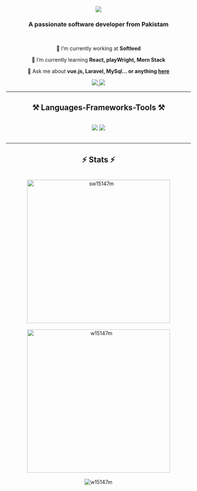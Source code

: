 <h1 align="center">
    <img src="https://readme-typing-svg.herokuapp.com/?font=Righteous&size=35&center=true&vCenter=true&width=500&height=70&duration=4000&lines=Hi+There!+👋;+I'm+Waseem+Abbas!;" />
</h1>

<h3 align="center">A passionate software developer from Pakistam</h3>

<br/>

<div align="center">
 
 🔭 I’m currently working at **Softleed**
  
 🌱 I’m currently learning **React, playWright, Mern Stack**

💬 Ask me about **vue.js, Laravel, MySql... or anything [here](https://github.com/w15147m/w15147m/issues)**


 </div>
 
<div align="center"> 
  <a href="waseemofficee@gmail.com">
    <img src="https://img.shields.io/badge/Gmail-333333?style=for-the-badge&logo=gmail&logoColor=red" />
  </a>
  <a href="https://www.linkedin.com/in/waseemoffice/" target="_blank">
    <img src="https://img.shields.io/badge/LinkedIn-0077B5?style=for-the-badge&logo=linkedin&logoColor=white" target="_blank" />
  </a>
</div>

 <hr/>
 
<h2 align="center">⚒️ Languages-Frameworks-Tools ⚒️</h2>
<br/>
<div align="center">
   <img src="https://skillicons.dev/icons?i=photoshop,illustrator,figma,html,css,vscode,bootstrap,tailwind,javascript" />
   <img src="https://skillicons.dev/icons?i=vue,react,git,github,php,laravel,firebase,mysql," />
</div>

<br/>
<hr/>

<h2 align="center">⚡ Stats ⚡</h2>
<br>
<div style="display: flex; justify-content: center; gap: 10px;">
      <div align="center"> 
  <img width=390 src="https://github-readme-stats.vercel.app/api/top-langs?username=w15147m&count_private=true&theme=react&border_radius=10" alt="sw15147m" />
<br/>
<br/>
<div align="center">     <img width=390 src="https://github-readme-stats.vercel.app/api?username=w15147m&count_private=true&theme=react&border_radius=10" alt="w15147m" />
<br/>
<br/>
</div>
  <div width=390 align="center">   <img src="https://github-readme-streak-stats.herokuapp.com/?user=w15147m&hide=HTML&langs_count=8&layout=compact&theme=react&border_radius=10&size_weight=0.5&count_weight=0.5&exclude_repo=github-readme-stats" alt="w15147m" />
      <br/>
      <br/>
  </div>

</div>
</div>
